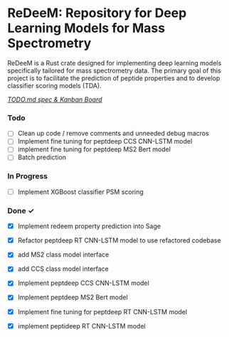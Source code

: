 # ReDeeM: Repository for Deep Learning Models for Mass Spectrometry

ReDeeM is a Rust crate designed for implementing deep learning models specifically tailored for mass spectrometry data. The primary goal of this project is to facilitate the prediction of peptide properties and to develop classifier scoring models (TDA).

<em>[TODO.md spec & Kanban Board](https://bit.ly/3fCwKfM)</em>

### Todo

- [ ] Clean up code / remove comments and unneeded debug macros  
- [ ] Implement fine tuning for peptdeep CCS CNN-LSTM model  
- [ ] implement fine tuning for peptdeep MS2 Bert model  
- [ ] Batch prediction  

### In Progress

- [ ] Implement XGBoost classifier PSM scoring  

### Done ✓

- [x] Implement redeem property prediction into Sage  
- [x] Refactor peptdeep RT CNN-LSTM model to use refactored codebase  
- [x] add MS2 class model interface  
- [x] add CCS class model interface  
- [x] Implement peptdeep CCS CNN-LSTM model  
- [x] Implement peptdeep MS2 Bert model  
- [x] Implement fine tuning for peptdeep RT CNN-LSTM model  
- [x] implement peptideep RT CNN-LSTM model  

